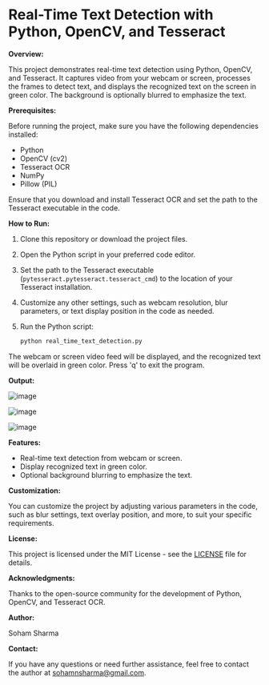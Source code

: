 # Real-Time Text Detection with Python, OpenCV, and Tesseract

**Overview:**

This project demonstrates real-time text detection using Python, OpenCV, and Tesseract. It captures video from your webcam or screen, processes the frames to detect text, and displays the recognized text on the screen in green color. The background is optionally blurred to emphasize the text.

**Prerequisites:**

Before running the project, make sure you have the following dependencies installed:

- Python
- OpenCV (cv2)
- Tesseract OCR
- NumPy
- Pillow (PIL)

Ensure that you download and install Tesseract OCR and set the path to the Tesseract executable in the code.

**How to Run:**

1. Clone this repository or download the project files.

2. Open the Python script in your preferred code editor.

3. Set the path to the Tesseract executable (`pytesseract.pytesseract.tesseract_cmd`) to the location of your Tesseract installation.

4. Customize any other settings, such as webcam resolution, blur parameters, or text display position in the code as needed.

5. Run the Python script:

    ```bash
    python real_time_text_detection.py
    ```

The webcam or screen video feed will be displayed, and the recognized text will be overlaid in green color. Press 'q' to exit the program.

**Output:**

![image](https://github.com/soham2710/realtime-text-detection/assets/42056502/42c140d2-4b9f-4a75-b658-cffac18973f9)






![image](https://github.com/soham2710/realtime-text-detection/assets/42056502/cf20af09-50f3-45fa-95e0-d55fca4370c5)






![image](https://github.com/soham2710/realtime-text-detection/assets/42056502/6de0a3a8-4e9b-47f4-978c-26161cc93f39)



**Features:**

- Real-time text detection from webcam or screen.
- Display recognized text in green color.
- Optional background blurring to emphasize the text.

**Customization:**

You can customize the project by adjusting various parameters in the code, such as blur settings, text overlay position, and more, to suit your specific requirements.

**License:**

This project is licensed under the MIT License - see the [LICENSE](LICENSE) file for details.

**Acknowledgments:**

Thanks to the open-source community for the development of Python, OpenCV, and Tesseract OCR.

**Author:**

Soham Sharma

**Contact:**

If you have any questions or need further assistance, feel free to contact the author at [sohamnsharma@gmail.com](mailto:sohamnsharma@gmail.com).
